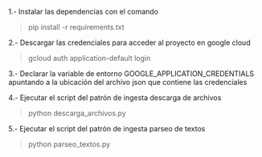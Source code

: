 1.- Instalar las dependencias con el comando

> pip install -r requirements.txt 

2.- Descargar las credenciales para acceder al proyecto en google cloud

> gcloud auth application-default login

3.- Declarar la variable de entorno GOOGLE_APPLICATION_CREDENTIALS apuntando a la ubicación del archivo json que contiene las credenciales

4.- Ejecutar el script del patrón de ingesta descarga de archivos

> python descarga_archivos.py

5.- Ejecutar el script del patrón de ingesta parseo de textos

> python parseo_textos.py
